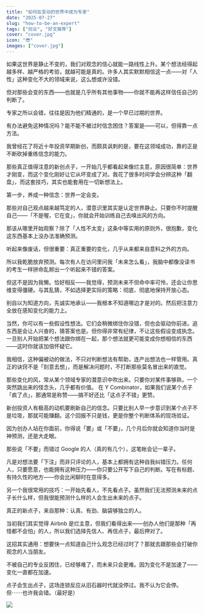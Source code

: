 ```yaml
---
title: "如何在变动的世界中成为专家"
date: "2025-07-27"
slug: "how-to-be-an-expert"
tags: ["创业", "好文推荐"]
cover: "cover.jpg"
icon: "😎"
images: ["cover.jpg"]
---
```

如果这世界是静止不变的，我们对观念的信心就能一路线性上升。某个想法经得起越多样、越严格的考验，就越可能是真的。许多人其实默默相信这一点——对「人性」这种变化不大的领域来说，这么想或许没错。



但对那些会变的东西——也就是几乎所有其他事物——你就不能再这样信任自己的判断了。



专家之所以会错，往往是因为他们精通的，是一个早已过期的世界。



有办法避免这种情况吗？能不能不被过时信念困住？答案是——可以，但得靠一点方法。



我曾经花了将近十年投资早期新创，而颇具讽刺的是，要在这领域成功，靠的正是不断砍掉重练信念的能力。



那些真正值得注意的新创点子，一开始几乎都看起来像烂主意，原因很简单：世界才刚变，而这个变化刚好让它从坏变成了对。我花了很多时间学会分辨这种「翻盘」，而这套技巧，其实也能套用在一切新想法上。



第一步，养成一种信念：世界一定会变。



那些对自己观点越来越笃定的人，潜意识里其实是认定世界静止。只要你不时提醒自己——「不是喔，它在变」，你就会开始训练自己去嗅出风的方向。



那该从哪里开始观察？除了「人性不太变」这条中等实用的原则外，很抱歉，变化这东西基本上没办法准确预测。



听起来像废话，但很重要：真正重要的变化，几乎从来都来自意料之外的方向。



所以我乾脆放弃预测。每次有人在访问里问我「未来怎么看」，我脑中都像没读书的考生一样拼命乱掰出一个听起来不错的答案。



但这不是因为我懒。恰好相反——我觉得，预测未来不但命中率可怜，还会让你思维变得僵硬。与其乱猜，不如选择更实际的策略：彻底、彻底地保持开放心态。



别自以为知道方向，先诚实地承认——我根本不知道哪边才是对的。然后把注意力全放在感知变化的能力上。



当然，你可以有一些假设性想法。它们会稍微绑住你没错，但也会驱动你前进。追东西是会让人兴奋的，猜答案也是。但你得非常有纪律，不让这些假设变成执念。
一旦别人开始把某个想法跟你绑在一起，那个想法就更可能变成你想相信的东西——这时你就该加倍怀疑它。



我相信，这种偏被动的做法，不只对判断想法有帮助，连产出想法也一样管用。真正的诀窍不是「刻意去想」，而是解决问题时，不打断那些莫名冒出来的直觉。



那些变化的风，常从某个领域专家的潜意识中吹出来。只要你对某件事够熟，一个突然跳出来的怪念头，几乎都有价值。
在 Y Combinator，如果我们说某个点子「疯了点」，那通常是称赞——搞不好还比「这点子不错」更赞。



新创投资人有极高的动机要刷新自己的信念。只要比别人早一步意识到某个点子不是垃圾，那就可能赚翻。这个回报不只是钱，更是你整个判断体系的现场验证。



因为创办人站在你面前，你得说「要」或「不要」，几个月后你就会知道你当时是神预测，还是大走眼。



那些说「不要」而错过 Google 的人（真的有几个），这笔帐会记一辈子。



凡是对想法要「下注」而非只评论的人，基本上都拥有这种自我纠错压力。任何人，只要愿意，也能拥有这种压力——你只要公开写下自己的判断。写在有标题、有持久性的地方——你会比闲聊时在意得多。



另一个我很常用的技巧：一开始先看人，不先看点子。虽然我们无法预测未来的点子长什么样，但我很能预测什么样的人会生出未来的点子。



真正的新点子，来自那种：认真、有劲、脑袋够独立的人。



当初我们其实觉得 Airbnb 是烂主意，但我们看得出来——创办人他们是那种「再怪都不会怕」的人，所以我们选择先信人、再信点子，最后押对了。



这招其实通用：想要快一点知道自己什么观念已经过时了？那就去跟那些会打破你观念的人当朋友。



不被自己的专业反困住，已经够难了，而未来只会更难。因为变化不是加速了——变化一直都在加速。



点子会生出点子，这场连锁反应从旧石器时代就没停过。我不认为它会停。
但⋯⋯也许我会错。（最好是）




![](https://prod-files-secure.s3.us-west-2.amazonaws.com/112d0858-5090-4d34-a606-b75eb8d65fd2/46476355-9cf3-4e99-9b7a-3531bc426380/1000202064.png?X-Amz-Algorithm=AWS4-HMAC-SHA256&X-Amz-Content-Sha256=UNSIGNED-PAYLOAD&X-Amz-Credential=ASIAZI2LB46647DPNQG5%2F20251030%2Fus-west-2%2Fs3%2Faws4_request&X-Amz-Date=20251030T232934Z&X-Amz-Expires=3600&X-Amz-Security-Token=IQoJb3JpZ2luX2VjED8aCXVzLXdlc3QtMiJIMEYCIQCaKsxzoEtkXZ%2BksaqCtpC3aY2AHS%2B87NU9SBfw%2B6BGtgIhAMRsP1g5oXdB7ebPeazcihAJ7obux871w8vOzoLUN9cKKogECPj%2F%2F%2F%2F%2F%2F%2F%2F%2F%2FwEQABoMNjM3NDIzMTgzODA1IgxtcmGWiNLbdDcr1Wgq3ANirGW29VWI6OtsnctDdTrJXOArTzSQobWClcT8mUGJmLZyNvWTZA0BoC4IQwwwmBRlX8Pg01euSB8KFZ0dNZyHHAPbClgzKV1u10o27eujGMZpR0yQ2L%2FwbXesrV8ZvNMl3%2FB85Vwko7S%2FzM6XHsgPsmnnoclxEPUkKndLkDinCn5quXMMyK3a5UY51bFpaT2d6GEDYfaoX0g22ivo%2BgswFC8CcYamsysl7x%2BNxLdJgMvG9Ka%2FpG6ljX7Zl8vcLLZWy62dV%2BszP0bswAeA8JjY%2FzsAtwE1RRilMIC0V3WuRf%2Byrknz3gd0cfizwabyukp1Z4kBzeKeSj8I1oZfofiDQCghP45V2usazKTf19tObZnFJGKKe2n%2FlaWMllRgztpTb%2FVN5EWs8OUW0s7Hu7ngiZEPWw7G9fibE23io5EBIpgm4GuqpZpzTc2KEGMrWqkjXqPf01DzY0Oabu3jeo%2Fhr7vXDQl9uZdsg7CETEcOi8MzpMFHwB1OyHH3adVNzViMZnVU%2FcvUbJ8n52%2BppvsMsxx3e5N2ZWh23IpNihIckxDpgp7DaVWUzAEaxZH0WK4nBqjKfCsldzoTvVg3gtRcNZ97B7BzmObtE9HzVBe5d2XkbLbW3YWiq%2B89ZDDczo%2FIBjqkAc0yGfAA3H6oS%2BstViLixpRTufMVJYKltvTG%2Fs7xIS4lE36Wq0UxuNTo1kJv0QWANO5Qyzh4SXAQt9PVZ%2Fgv03fwrgp8L%2Bz3R6Qe%2FAlRwnFOiX110qnO9WpXpPZzFau8zswMsZCc4JhHnvzymw2KybJh2DbEV6ygaISLzrxriNws2hOhOMVsLPz%2B3w14wP4hPgBkLcQLIE%2Ficd6fACTx6N54IZga&X-Amz-Signature=0854dbefb938fc319f5fd64a1f0a79e7422c4d5a065723e803eec42ee8f1f1e7&X-Amz-SignedHeaders=host&x-amz-checksum-mode=ENABLED&x-id=GetObject)

